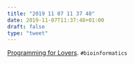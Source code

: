 ```yaml
---
title: "2019 11 07 11 37 48"
date: 2019-11-07T11:37:48+01:00
draft: false
type: "tweet"
---
```

[Programming for Lovers](http://compeau.cbd.cmu.edu/programming-for-lovers/). `#bioinformatics`
